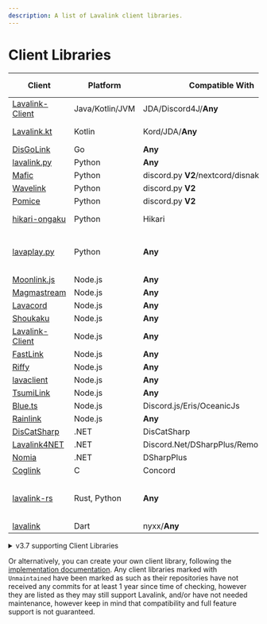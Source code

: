 ```yaml
---
description: A list of Lavalink client libraries.
---
```


# Client Libraries

| Client                                                              | Platform        | Compatible With                            | Additional Information             |
|---------------------------------------------------------------------|-----------------|--------------------------------------------|------------------------------------|
| [Lavalink-Client](https://github.com/lavalink-devs/Lavalink-Client) | Java/Kotlin/JVM | JDA/Discord4J/**Any**                      | Uses reactor                       |
| [Lavalink.kt](https://github.com/DRSchlaubi/Lavalink.kt)            | Kotlin          | Kord/JDA/**Any**                           | Kotlin Coroutines                  |
| [DisGoLink](https://github.com/disgoorg/disgolink)                  | Go              | **Any**                                    |                                    |
| [lavalink.py](https://github.com/devoxin/lavalink.py)               | Python          | **Any**                                    |                                    |
| [Mafic](https://github.com/ooliver1/mafic)                          | Python          | discord.py **V2**/nextcord/disnake/py-cord |                                    |
| [Wavelink](https://github.com/PythonistaGuild/Wavelink)             | Python          | discord.py **V2**                          |                                    |
| [Pomice](https://github.com/cloudwithax/pomice)                     | Python          | discord.py **V2**                          |                                    |
| [hikari-ongaku](https://github.com/MPlatypus/hikari-ongaku)         | Python          | Hikari                                     | `asyncio`-based                    |
| [lavaplay.py](https://github.com/HazemMeqdad/lavaplay.py)           | Python          | **Any**                                    | `asyncio`-based libraries 1.0.13a+ |
| [Moonlink.js](https://github.com/1Lucas1apk/moonlink.js)            | Node.js         | **Any**                                    |                                    |
| [Magmastream](https://github.com/Blackfort-Hosting/magmastream)     | Node.js         | **Any**                                    |                                    |
| [Lavacord](https://github.com/lavacord/Lavacord)                    | Node.js         | **Any**                                    |                                    |
| [Shoukaku](https://github.com/Deivu/Shoukaku)                       | Node.js         | **Any**                                    |                                    |
| [Lavalink-Client](https://github.com/tomato6966/Lavalink-Client)    | Node.js         | **Any**                                    |                                    |
| [FastLink](https://github.com/PerformanC/FastLink)                  | Node.js         | **Any**                                    |                                    |
| [Riffy](https://github.com/riffy-team/riffy)                        | Node.js         | **Any**                                    |                                    |
| [lavaclient](https://npmjs.com/lavaclient)                          | Node.js         | **Any**                                    | v5+                                |
| [TsumiLink](https://github.com/Fyphen1223/TsumiLink)                | Node.js         | **Any**                                    |                                    |
| [Blue.ts](https://github.com/ftrapture/blue.ts)                     | Node.js         | Discord.js/Eris/OceanicJs                  |                                    |
| [Rainlink](https://github.com/RainyXeon/Rainlink)                   | Node.js         | **Any**                                    |                                    |
| [DisCatSharp](https://github.com/Aiko-IT-Systems/DisCatSharp)       | .NET            | DisCatSharp                                | v10.4.2+                           |
| [Lavalink4NET](https://github.com/angelobreuer/Lavalink4NET)        | .NET            | Discord.Net/DSharpPlus/Remora/NetCord      | v4+                                |
| [Nomia](https://github.com/DHCPCD9/Nomia)                           | .NET            | DSharpPlus                                 |                                    |
| [Coglink](https://github.com/PerformanC/Coglink)                    | C               | Concord                                    |                                    |
| [lavalink-rs](https://gitlab.com/vicky5124/lavalink-rs)             | Rust, Python    | **Any**                                    | `tokio`-based, `asyncio`-based     |
| [lavalink](https://github.com/nyxx-discord/nyxx_lavalink)           | Dart            | nyxx/**Any**                               |                                    |

<details markdown="1">
<summary>v3.7 supporting Client Libraries</summary>

| Client                                                        | Platform | Compatible With                            | Additional Information             |
|---------------------------------------------------------------|----------|--------------------------------------------|------------------------------------|
| [Lavalink.kt](https://github.com/DRSchlaubi/lavalink.kt)      | Kotlin   | JDA/Kord/**Any**                           | Kotlin Coroutines                  |
| [lavaplay.py](https://github.com/HazemMeqdad/lavaplay.py)     | Python   | **Any\***                                  | `asyncio`-based libraries 1.0.12a> |
| [Mafic](https://github.com/ooliver1/mafic)                    | Python   | discord.py **V2**/nextcord/disnake/py-cord |                                    |
| [Wavelink](https://github.com/PythonistaGuild/Wavelink)       | Python   | discord.py **V2**                          | Version >=2, <3                    |
| [Pomice](https://github.com/cloudwithax/pomice)               | Python   | discord.py **V2**                          |                                    |
| [Lavacord](https://github.com/lavacord/lavacord)              | Node.js  | **Any**                                    |                                    |
| [Poru](https://github.com/parasop/poru)                       | Node.js  | **Any**                                    |                                    |
| [Shoukaku](https://github.com/Deivu/Shoukaku)                 | Node.js  | **Any**                                    |                                    |
| [Cosmicord.js](https://github.com/SudhanPlayz/Cosmicord.js)   | Node.js  | **Any**                                    |                                    |
| [DisCatSharp](https://github.com/Aiko-IT-Systems/DisCatSharp) | .NET     | DisCatSharp                                | Only prior v10.4.1                 |
| [Lavalink4NET](https://github.com/angelobreuer/Lavalink4NET)  | .NET     | Discord.Net/DSharpPlus                     | < v4                               |
| [DisGoLink](https://github.com/disgoorg/disgolink)            | Go       | **Any**                                    |                                    |

</details>

Or alternatively, you can create your own client library, following the [implementation documentation](api/index.md).
Any client libraries marked with `Unmaintained` have been marked as such as their repositories have not received any commits for at least 1 year since time of checking,
however they are listed as they may still support Lavalink, and/or have not needed maintenance, however keep in mind that compatibility and full feature support is not guaranteed.

